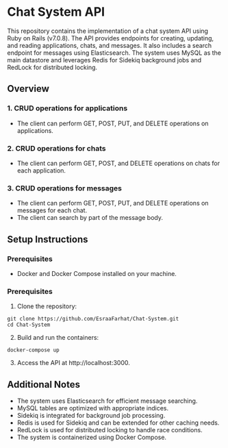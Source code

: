 # Chat System API
This repository contains the implementation of a chat system API using Ruby on Rails (v7.0.8). The API provides endpoints for creating, updating, and reading applications, chats, and messages. It also includes a search endpoint for messages using Elasticsearch. The system uses MySQL as the main datastore and leverages Redis for Sidekiq background jobs and RedLock for distributed locking.

## Overview
### 1. CRUD operations for applications
*  The client can perform GET, POST, PUT, and DELETE operations on applications.
### 2. CRUD operations for chats
*  The client can perform GET, POST, and DELETE operations on chats for each application.
### 3. CRUD operations for messages
*  The client can perform GET, POST, PUT, and DELETE operations on messages for each chat.
*  The client can search by part of the message body.

## Setup Instructions
### Prerequisites
*  Docker and Docker Compose installed on your machine.

### Prerequisites
1. Clone the repository:
```
git clone https://github.com/EsraaFarhat/Chat-System.git
cd Chat-System
```
2. Build and run the containers:
```
docker-compose up
```
3. Access the API at http://localhost:3000.

## Additional Notes
* The system uses Elasticsearch for efficient message searching.
* MySQL tables are optimized with appropriate indices.
* Sidekiq is integrated for background job processing.
* Redis is used for Sidekiq and can be extended for other caching needs.
* RedLock is used for distributed locking to handle race conditions.
* The system is containerized using Docker Compose.
